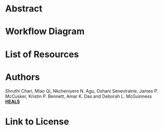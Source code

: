 # Abstract

# Workflow Diagram

# List of Resources 

# Authors
<dl>
<dt>Shruthi Chari, Miao Qi, Nkcheniyere N. Agu, Oshani Seneviratne, James P. McCusker, Kristin P. Bennett, Amar K. Das and Deborah L. McGuinness<dt>
<b><a href="https://science.rpi.edu/biology/news/ibm-and-rensselaer-team-research-chronic-diseases-cognitive-computing">HEALS</a></b>
 </dl>

# Link to License

